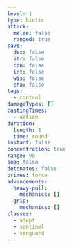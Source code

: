 ```yaml
---
level: 1
type: biotic
attack:
  melee: false
  ranged: true
save:
  dex: false
  str: false
  con: false
  int: false
  wis: false
  cha: false
tags:
  - control
damageTypes: []
castingTimes:
  - action
duration:
  length: 1
  time: round
instant: false
concentration: true
range: 90
aoe: false
detonates: false
primes: force
advancements:
  heavy-pull:
    mechanics: []
  grip:
    mechanics: []
classes:
  - adept
  - sentinel
  - vanguard
---
```


